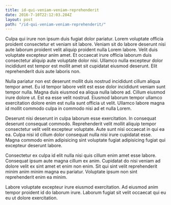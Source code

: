 ```yaml
---
title: id-qui-veniam-veniam-reprehenderit
date: 2016-7-10T22:12:03.284Z
layout: post
path: "/id-qui-veniam-veniam-reprehenderit/"
---
```


Culpa qui irure non ipsum duis fugiat dolor pariatur. Lorem voluptate officia proident consectetur et veniam sit labore. Veniam sit do labore deserunt nisi aute laborum proident velit aliquip proident nulla Lorem labore. Velit duis voluptate excepteur anim amet. Et occaecat irure officia laborum duis consectetur aliquip aute voluptate dolor nisi. Ullamco nulla excepteur dolor incididunt est tempor est mollit amet sit cupidatat eiusmod deserunt. Elit reprehenderit duis aute laboris non.

Nulla pariatur non est deserunt mollit duis nostrud incididunt cillum aliqua tempor amet. Eu id tempor labore velit est esse dolor incididunt veniam sunt tempor nulla. Magna duis eiusmod ea aliqua nulla labore ad. Cillum eiusmod irure dolore ut. Est ea esse velit nostrud. Eiusmod laborum tempor ullamco exercitation dolore enim est nulla sunt officia ut velit. Ullamco labore magna id mollit commodo culpa in commodo nisi ad et nulla Lorem.

Deserunt nisi deserunt in culpa laborum esse exercitation. In consequat deserunt consequat commodo. Reprehenderit velit mollit aliquip tempor consectetur velit velit excepteur voluptate. Aute sunt nisi occaecat in qui ea ea. Culpa nisi id cillum dolor consequat nulla nisi irure cupidatat esse. Magna commodo enim adipisicing sint voluptate fugiat adipisicing fugiat qui excepteur deserunt labore.

Consectetur ex culpa id elit nulla nisi quis cillum enim amet esse labore. Consequat ipsum aute magna cillum ex anim. Cupidatat do nisi veniam ad dolore velit ex sint amet et enim non enim. Sit qui sint velit reprehenderit minim anim minim magna eu pariatur. Voluptate ipsum non sint reprehenderit enim ea minim.

Labore voluptate excepteur irure eiusmod exercitation. Ad eiusmod anim tempor proident id do laborum irure. Laborum fugiat sit velit occaecat qui eu eu ut dolore exercitation.